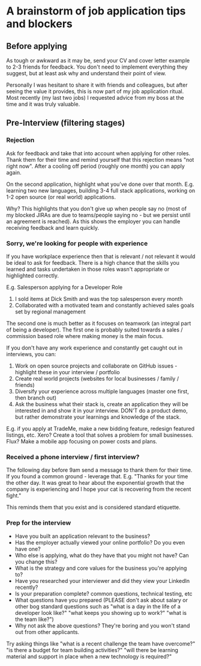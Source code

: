 # A brainstorm of job application tips and blockers

## Before applying

As tough or awkward as it may be, send your CV and cover letter example to 2-3 friends for feedback. You don't need to implement everything they suggest, but at least ask why and understand their point of view. 

Personally I was hesitant to share it with friends and colleagues, but after seeing the value it provides, this is now part of my job application ritual. Most recently (my last two jobs) I requested advice from my boss at the time and it was truly valuable. 

## Pre-Interview (filtering stages)

### Rejection

Ask for feedback and take that into account when applying for other roles. Thank them for their time and remind yourself that this rejection means "not right now". After a cooling off period (roughly one month) you can apply again. 

On the second application, highlight what you've done over that month. E.g. learning two new languages, building 3-4 full stack applications, working on 1-2 open source (or real world) applications. 

Why? This highlights that you don't give up when people say no (most of my blocked JIRAs are due to teams/people saying no - but we persist until an agreement is reached). As this shows the employer you can handle receiving feedback and learn quickly. 

### Sorry, we're looking for people with experience

If you have workplace experience then that is relevant / not relevant it would be ideal to ask for feedback. There is a high chance that the skills you learned and tasks undertaken in those roles wasn't appropriate or highlighted correctly. 

E.g. Salesperson applying for a Developer Role
1) I sold items at Dick Smith and was the top salesperson every month
2) Collaborated with a motivated team and constantly achieved sales goals set by regional management

The second one is much better as it focuses on teamwork (an integral part of being a developer). The first one is probably suited towards a sales / commission based role where making money is the main focus. 

If you don't have any work experience and constantly get caught out in interviews, you can:
1) Work on open source projects and collaborate on GitHub issues - highlight these in your interview / portfolio
2) Create real world projects (websites for local businesses / family / friends)
3) Diversify your experience across multiple languages (master one first, then branch out)
4) Ask the business what their stack is, create an application they will be interested in and show it in your interview. DON'T do a product demo, but rather demonstrate your learnings and knowledge of the stack. 

E.g. if you apply at TradeMe, make a new bidding feature, redesign featured listings, etc. Xero? Create a tool that solves a problem for small businesses. Flux? Make a mobile app focusing on power costs and plans. 

### Received a phone interview / first interview?

The following day before 9am send a message to thank them for their time. If you found a common ground - leverage that. E.g. "Thanks for your time the other day. It was great to hear about the exponential growth that the company is experiencing and I hope your cat is recovering from the recent fight." 

This reminds them that you exist and is considered standard etiquette.

### Prep for the interview
* Have you built an application relevant to the business?
* Has the employer actually viewed your online portfolio? Do you even have one?
* Who else is applying, what do they have that you might not have? Can you change this?
* What is the strategy and core values for the business you're applying to?
* Have you researched your interviewer and did they view your LinkedIn recently?
* Is your preparation complete? common questions, technical testing, etc
* What questions have you prepared (PLEASE don't ask about salary or other bog standard questions such as "what is a day in the life of a developer look like?" "what keeps you showing up to work?" "what is the team like?")
* Why not ask the above questions? They're boring and you won't stand out from other applicants. 

Try asking things like "what is a recent challenge the team have overcome?" "is there a budget for team building activities?" "will there be learning material and support in place when a new technology is required?"

